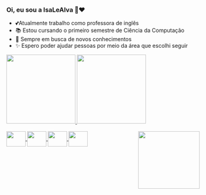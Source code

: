 ### Oi, eu sou a IsaLeAlva 👋❤️
- 💕Atualmente trabalho como professora de inglês
- 📚 Estou cursando o primeiro semestre de Ciência da Computação
- 🦉 Sempre em busca de novos conhecimentos
- ✨ Espero poder ajudar pessoas por meio da área que escolhi seguir

<div>
  <a href="https://github.com/IsaLeAlva">
  <img height="180em" src="https://github-readme-stats.vercel.app/api?username=IsaLeAlva&show_icons=true&theme=rose&include_all_commits=true&count_private=true"/>
  <img height="180em" src="https://github-readme-stats.vercel.app/api/top-langs/?username=IsaLeAlva&layout=compact&langs_count=16&theme=rose"/>
</div>

<div style="display: inlane_block"><br>
  <img align="center" alt"IsaJava" height="40" width="50" src="https://cdn.jsdelivr.net/gh/devicons/devicon@latest/icons/java/java-original.svg" />
  <img align="center" alt"IsaJs" height="40" width="50" src="https://cdn.jsdelivr.net/gh/devicons/devicon@latest/icons/javascript/javascript-plain.svg" />
  <img align="center" alt"IsaHtml" height="40" width="50" src="https://cdn.jsdelivr.net/gh/devicons/devicon@latest/icons/html5/html5-plain.svg" />
  <img align="center" alt"IsaCss" height="40" width="50" src="https://cdn.jsdelivr.net/gh/devicons/devicon@latest/icons/css3/css3-original.svg" />
  <img align="right" alt"IsaGif" height="150" width="160" src="https://cdn.discordapp.com/attachments/954512628816936960/1242250051754135634/download20240501195117.png?ex=664d2704&is=664bd584&hm=8eb60ffd6c9d3275aafff2fad0a7f46c2276da83b29cd0bd588f734253e5c42f&" />
</div>

